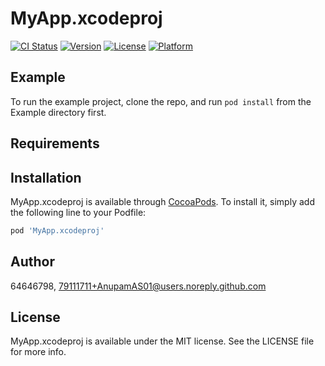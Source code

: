 # MyApp.xcodeproj

[![CI Status](https://img.shields.io/travis/64646798/MyApp.xcodeproj.svg?style=flat)](https://travis-ci.org/64646798/MyApp.xcodeproj)
[![Version](https://img.shields.io/cocoapods/v/MyApp.xcodeproj.svg?style=flat)](https://cocoapods.org/pods/MyApp.xcodeproj)
[![License](https://img.shields.io/cocoapods/l/MyApp.xcodeproj.svg?style=flat)](https://cocoapods.org/pods/MyApp.xcodeproj)
[![Platform](https://img.shields.io/cocoapods/p/MyApp.xcodeproj.svg?style=flat)](https://cocoapods.org/pods/MyApp.xcodeproj)

## Example

To run the example project, clone the repo, and run `pod install` from the Example directory first.

## Requirements

## Installation

MyApp.xcodeproj is available through [CocoaPods](https://cocoapods.org). To install
it, simply add the following line to your Podfile:

```ruby
pod 'MyApp.xcodeproj'
```

## Author

64646798, 79111711+AnupamAS01@users.noreply.github.com

## License

MyApp.xcodeproj is available under the MIT license. See the LICENSE file for more info.
